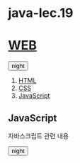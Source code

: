 # java-lec.19

<!doctype html>
<html>
<head>
  <title>WEB1 - JavaScript</title>
  <meta charset="utf-8">
</head>
<body>
  <h1><a href="index.html">WEB</a></h1>
  <input type="button" value="night" onclick="
  if(this.value === 'night') {
    document.querySelector('body').style.backgroundColor = 'black';
    document.querySelector('body').style.color = 'white';
    this.value = 'day';
  } else {
    document.querySelector('body').style.backgroundColor = 'white';
    document.querySelector('body').style.color = 'black';
    this.value = 'night';
  }
  ">
  <ol>
    <li><a href="1.html">HTML</a></li>
    <li><a href="2.html">CSS</a></li>
    <li><a href="3.html">JavaScript</a></li>
  </ol>
  <h2>JavaScript</h2>
  <p>자바스크립트 관련 내용
  </p>

  <input type="button" value="night" onclick="
   var target = document.querySelector('body');
  if(this.value === 'night') {
    target.style.backgroundColor = 'black';
    target.style.color = 'white';
    this.value = 'day';
  } else {
    target.style.backgroundColor = 'white';
    target.style.color = 'black';
    this.value = 'night';
  }
">
</body>
</html>
